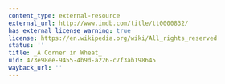 ```yaml
---
content_type: external-resource
external_url: http://www.imdb.com/title/tt0000832/
has_external_license_warning: true
license: https://en.wikipedia.org/wiki/All_rights_reserved
status: ''
title: _A Corner in Wheat_
uid: 473e98ee-9455-4b9d-a226-c7f3ab198645
wayback_url: ''
---
```


